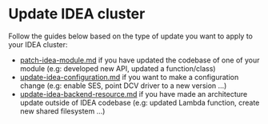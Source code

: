 # Update IDEA cluster

Follow the guides below based on the type of update you want to apply to your IDEA cluster:

* [patch-idea-module.md](patch-idea-module.md "mention") if you have updated the codebase of one of your module (e.g: developed new API, updated a function/class)
* [update-idea-configuration.md](update-idea-configuration.md "mention") if you want to make a configuration change (e.g: enable SES, point DCV driver to a new version ...)&#x20;
* [update-idea-backend-resource.md](update-idea-backend-resource.md "mention") if you have made an architecture update outside of IDEA codebase (e.g: updated Lambda function, create new shared filesystem  ...)
